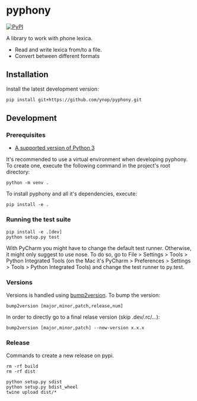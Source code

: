 # pyphony

[![PyPI](https://img.shields.io/pypi/v/pyphony.svg)](https://pypi.python.org/pypi/pyphony)

A library to work with phone lexica.

* Read and write lexica from/to a file.
* Convert between different formats


## Installation

Install the latest development version:

```sh
pip install git+https://github.com/ynop/pyphony.git
```

## Development

### Prerequisites

* [A supported version of Python 3](https://docs.python.org/devguide/index.html#status-of-python-branches)

It's recommended to use a virtual environment when developing pyphony.
To create one, execute the following command in the project's root directory:

```
python -m venv .
```

To install pyphony and all it's dependencies, execute:

```
pip install -e .
```

### Running the test suite

```
pip install -e .[dev]
python setup.py test
```

With PyCharm you might have to change the default test runner. Otherwise, it might only suggest to use nose. To do so,
go to File > Settings > Tools > Python Integrated Tools (on the Mac it's PyCharm > Preferences > Settings > Tools >
Python Integrated Tools) and change the test runner to py.test.


### Versions

Versions is handled using [bump2version](https://github.com/c4urself/bump2version). To bump the version:

```
bump2version [major,minor,patch,release,num]
```

In order to directly go to a final relase version (skip .dev/.rc/...):

```
bump2version [major,minor,patch] --new-version x.x.x
```

### Release

Commands to create a new release on pypi.

```
rm -rf build
rm -rf dist

python setup.py sdist
python setup.py bdist_wheel
twine upload dist/*
```
